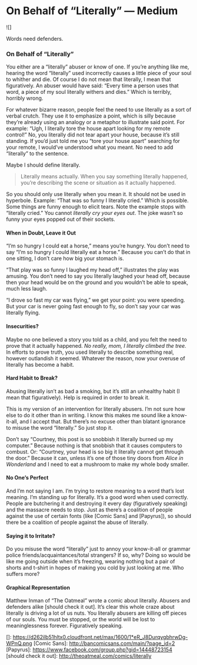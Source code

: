 # On Behalf of “Literally” — Medium

![]

Words need defenders.

### On Behalf of “Literally”

You either are a “literally” abuser or know of one. If you’re anything like me, hearing the word “literally” used incorrectly causes a little piece of your soul to whither and die. Of course I do not mean that literally, I mean that figuratively. An abuser would have said: “Every time a person uses that word, a piece of my soul literally withers and dies.” Which is terribly, horribly wrong.

For whatever bizarre reason, people feel the need to use literally as a sort of verbal crutch. They use it to emphasize a point, which is silly because they’re already using an analogy or a metaphor to illustrate said point. For example: “Ugh, I literally tore the house apart looking for my remote control!” No, you literally did not tear apart your house, because it’s still standing. If you’d just told me you “tore your house apart” searching for your remote, I would’ve understood what you meant. No need to add “literally” to the sentence.

Maybe I should define literally.

> Literally means actually. When you say something literally happened, you’re describing the scene or situation as it actually happened.

So you should only use literally when you mean it. It should not be used in hyperbole. Example: “That was so funny I literally cried.” Which is possible. Some things are funny enough to elicit tears. Note the example stops with “literally cried.” You cannot *literally cry your eyes out*. The joke wasn’t so funny your eyes popped out of their sockets.

#### When in Doubt, Leave it Out

“I’m so hungry I could eat a horse,” means you’re hungry. You don’t need to say “I’m so hungry I could literally eat a horse.” Because you can’t do that in one sitting, I don’t care how big your stomach is.

“That play was so funny I laughed my head off,” illustrates the play was amusing. You don’t need to say you literally laughed your head off, because then your head would be on the ground and you wouldn’t be able to speak, much less laugh.

“I drove so fast my car was flying,” we get your point: you were speeding. But your car is never going fast enough to fly, so don’t say your car was literally flying.

#### Insecurities?

Maybe no one believed a story you told as a child, and you felt the need to prove that it actually happened. *No really, mom, I literally climbed the tree.* In efforts to prove truth, you used literally to describe something real, however outlandish it seemed. Whatever the reason, now your overuse of literally has become a habit.

#### Hard Habit to Break?

Abusing literally isn’t as bad a smoking, but it’s still an unhealthy habit (I mean that figuratively). Help is required in order to break it.

This is my version of an intervention for literally abusers. I’m not sure how else to do it other than in writing. I know this makes me sound like a know-it-all, and I accept that. But there’s no excuse other than blatant ignorance to misuse the word “literally.” So just stop it.

Don’t say “Courtney, this post is so snobbish it literally burned up my computer.” Because nothing is that snobbish that it causes computers to combust. Or: “Courtney, your head is so big it literally cannot get through the door.” Because it can, unless it’s one of those tiny doors from *Alice in Wonderland* and I need to eat a mushroom to make my whole body smaller.

#### No One’s Perfect

And I’m not saying I am. I’m trying to restore meaning to a word that’s lost meaning. I’m standing up for literally. It’s a good word when used correctly. People are butchering it and destroying it every day (figuratively speaking) and the massacre needs to stop. Just as there’s a coalition of people against the use of certain fonts (like [Comic Sans] and [Papyrus]), so should there be a coalition of people against the abuse of literally.

#### Saying it to Irritate?

Do you misuse the word “literally” just to annoy your know-it-all or grammar police friends/acquaintances/total strangers? If so, why? Doing so would be like me going outside when it’s freezing, wearing nothing but a pair of shorts and t-shirt in hopes of making you cold by just looking at me. Who suffers more?

#### Graphical Representation

Matthew Inman of “The Oatmeal” wrote a comic about literally. Abusers and defenders alike [should check it out]. It’s clear this whole craze about literally is driving a lot of us nuts. You literally abusers are killing off pieces of our souls. You must be stopped, or the world will be lost to meaninglessness forever. Figuratively speaking.

  []: https://d262ilb51hltx0.cloudfront.net/max/1600/1*eR_J8DurqygbhrwDg-WPnQ.png
  [Comic Sans]: http://bancomicsans.com/main/?page_id=2
  [Papyrus]: https://www.facebook.com/group.php?gid=14448723154
  [should check it out]: http://theoatmeal.com/comics/literally
